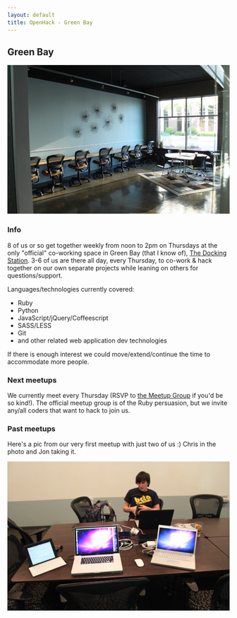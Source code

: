 ```yaml
---
layout: default
title: OpenHack - Green Bay
---
```


## Green Bay

![Photo of your meetup or city!](/green_bay/our_space.jpeg)

### Info

8 of us or so get together weekly from noon to 2pm on Thursdays at the only "official" co-working space in Green Bay (that I know of), [The Docking Station](http://www.thedockingstation.net/). 3-6 of us are there all day, every Thursday, to co-work & hack together on our own separate projects while leaning on others for questions/support.

Languages/technologies currently covered: 

* Ruby
* Python
* JavaScript/jQuery/Coffeescript
* SASS/LESS
* Git
* and other related web application dev technologies

If there is enough interest we could move/extend/continue the time to accommodate more people.

### Next meetups

We currently meet every Thursday (RSVP to [the Meetup Group](http://greenbayrug.com) if you'd be so kind!). The official meetup group is of the Ruby persuasion, but we invite any/all coders that want to hack to join us.

### Past meetups

Here's a pic from our very first meetup with just two of us :) Chris in the photo and Jon taking it.

![First meetup](/green_bay/first_meetup.jpeg)
